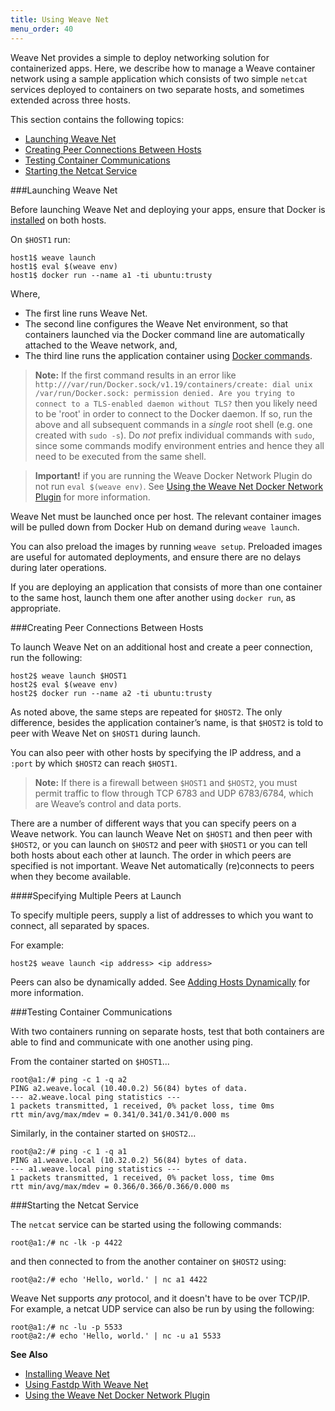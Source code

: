 ```yaml
---
title: Using Weave Net
menu_order: 40
---
```


Weave Net provides a simple to deploy networking solution for containerized apps. Here, we describe how to manage a Weave container network using a sample application which consists of two simple `netcat` services deployed to containers on two separate hosts, and sometimes extended across three hosts.  

This section contains the following topics: 

 * [Launching Weave Net](#launching)
 * [Creating Peer Connections Between Hosts](#peer-connections)
 * [Testing Container Communications](#testing)
 * [Starting the Netcat Service](#start-netcat)


###<a name="launching"></a>Launching Weave Net

Before launching Weave Net and deploying your apps, ensure that Docker is [installed](https://docs.docker.com/engine/installation/) on both hosts. 

On `$HOST1` run:

    host1$ weave launch
    host1$ eval $(weave env)
    host1$ docker run --name a1 -ti ubuntu:trusty

Where, 

 * The first line runs Weave Net. 
 * The second line configures the Weave Net environment, so that containers launched via the Docker command line are automatically attached to the Weave network, and, 
 * The third line runs the application container using [Docker commands](https://docs.Docker.com/engine/reference/commandline/daemon/). 

>**Note:** If the first command results in an error like
 `http:///var/run/Docker.sock/v1.19/containers/create: dial unix
 /var/run/Docker.sock: permission denied. Are you trying to connect to a TLS-enabled daemon without TLS?` then you likely need to be 'root' in order to connect to the Docker daemon. If so, run the above and all subsequent commands in a *single* root shell (e.g. one created with `sudo -s`). Do *not* prefix individual commands with `sudo`, since some commands modify environment entries and hence they all need to be executed from the same shell.
 

>**Important!** if you are running the Weave Docker Network Plugin do not run `eval $(weave env)`. See [Using the Weave Net Docker Network Plugin](/site/plugin.md) for more information.

Weave Net must be launched once per host. The relevant container images will be pulled down from Docker Hub on demand during `weave launch`. 

You can also preload the images by running `weave setup`. Preloaded images are useful for automated deployments, and ensure there are no delays during later operations.

If you are deploying an application that consists of more than one container to the same host, launch them one after another using `docker run`, as appropriate.  


###<a name="peer-connections"></a>Creating Peer Connections Between Hosts

To launch Weave Net on an additional host and create a peer connection, run the following:

    host2$ weave launch $HOST1
    host2$ eval $(weave env)
    host2$ docker run --name a2 -ti ubuntu:trusty

As noted above, the same steps are repeated for `$HOST2`. The only difference, besides the application container’s name, is that `$HOST2` is told to peer with Weave Net on `$HOST1` during launch. 

You can also peer with other hosts by specifying the IP address, and a `:port` by which `$HOST2` can reach `$HOST1`. 

>**Note:** If there is a firewall between `$HOST1` and `$HOST2`,  you must permit traffic to flow through TCP 6783 and UDP 6783/6784, which are Weave’s control and data ports.

There are a number of different ways that you can specify peers on a Weave network. You can launch Weave Net on `$HOST1` and then peer with `$HOST2`, or you can launch on `$HOST2` and peer with `$HOST1` or you can tell both hosts about each other at launch. The order in which peers are specified is not important. Weave Net automatically (re)connects to peers when they become available. 

####Specifying Multiple Peers at Launch

To specify multiple peers, supply a list of addresses to which you want to connect, all separated by spaces. 

For example: 

    host2$ weave launch <ip address> <ip address> 

Peers can also be dynamically added. See [Adding Hosts Dynamically](/site/using-weave/finding-adding-hosts-dynamically.md) for more information.


###<a name="testing"></a>Testing Container Communications

With two containers running on separate hosts, test that both containers are able to find and communicate with one another using ping. 

From the container started on `$HOST1`...


    root@a1:/# ping -c 1 -q a2
    PING a2.weave.local (10.40.0.2) 56(84) bytes of data.
    --- a2.weave.local ping statistics ---
    1 packets transmitted, 1 received, 0% packet loss, time 0ms
    rtt min/avg/max/mdev = 0.341/0.341/0.341/0.000 ms

Similarly, in the container started on `$HOST2`...

    root@a2:/# ping -c 1 -q a1
    PING a1.weave.local (10.32.0.2) 56(84) bytes of data.
    --- a1.weave.local ping statistics ---
    1 packets transmitted, 1 received, 0% packet loss, time 0ms
    rtt min/avg/max/mdev = 0.366/0.366/0.366/0.000 ms

###<a name="start-netcat"></a>Starting the Netcat Service

The `netcat` service can be started using the following commands:  

    root@a1:/# nc -lk -p 4422

and then connected to from the another container on `$HOST2` using:

    root@a2:/# echo 'Hello, world.' | nc a1 4422

Weave Net supports *any* protocol, and it doesn't have to be over TCP/IP. For example, a netcat UDP service can also be run by using the following:

    root@a1:/# nc -lu -p 5533
    root@a2:/# echo 'Hello, world.' | nc -u a1 5533


**See Also** 

 * [Installing Weave Net](/site/installing-weave.md)
 * [Using Fastdp With Weave Net](/site/using-weave/fastdp.md)
 * [Using the Weave Net Docker Network Plugin](/site/plugin.md)
